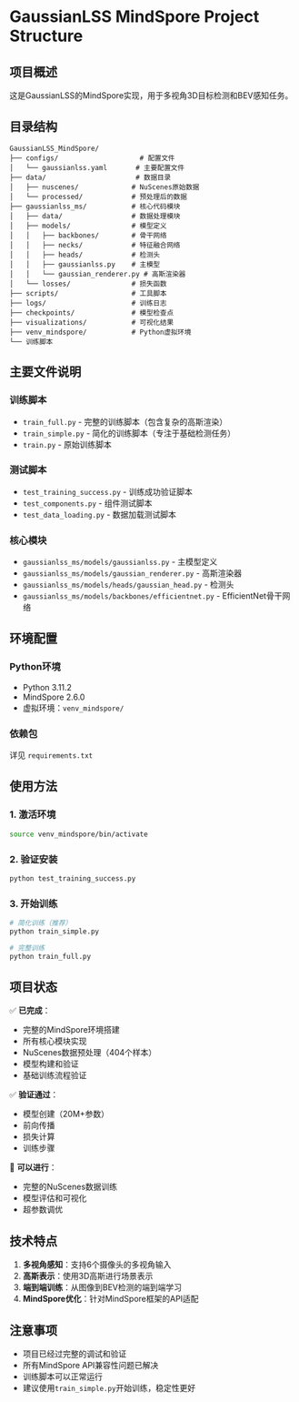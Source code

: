 # GaussianLSS MindSpore Project Structure

## 项目概述
这是GaussianLSS的MindSpore实现，用于多视角3D目标检测和BEV感知任务。

## 目录结构

```
GaussianLSS_MindSpore/
├── configs/                    # 配置文件
│   └── gaussianlss.yaml       # 主要配置文件
├── data/                      # 数据目录
│   ├── nuscenes/             # NuScenes原始数据
│   └── processed/            # 预处理后的数据
├── gaussianlss_ms/           # 核心代码模块
│   ├── data/                 # 数据处理模块
│   ├── models/               # 模型定义
│   │   ├── backbones/        # 骨干网络
│   │   ├── necks/            # 特征融合网络
│   │   ├── heads/            # 检测头
│   │   ├── gaussianlss.py    # 主模型
│   │   └── gaussian_renderer.py # 高斯渲染器
│   └── losses/               # 损失函数
├── scripts/                  # 工具脚本
├── logs/                     # 训练日志
├── checkpoints/              # 模型检查点
├── visualizations/           # 可视化结果
├── venv_mindspore/           # Python虚拟环境
└── 训练脚本
```

## 主要文件说明

### 训练脚本
- `train_full.py` - 完整的训练脚本（包含复杂的高斯渲染）
- `train_simple.py` - 简化的训练脚本（专注于基础检测任务）
- `train.py` - 原始训练脚本

### 测试脚本
- `test_training_success.py` - 训练成功验证脚本
- `test_components.py` - 组件测试脚本
- `test_data_loading.py` - 数据加载测试脚本

### 核心模块
- `gaussianlss_ms/models/gaussianlss.py` - 主模型定义
- `gaussianlss_ms/models/gaussian_renderer.py` - 高斯渲染器
- `gaussianlss_ms/models/heads/gaussian_head.py` - 检测头
- `gaussianlss_ms/models/backbones/efficientnet.py` - EfficientNet骨干网络

## 环境配置

### Python环境
- Python 3.11.2
- MindSpore 2.6.0
- 虚拟环境：`venv_mindspore/`

### 依赖包
详见 `requirements.txt`

## 使用方法

### 1. 激活环境
```bash
source venv_mindspore/bin/activate
```

### 2. 验证安装
```bash
python test_training_success.py
```

### 3. 开始训练
```bash
# 简化训练（推荐）
python train_simple.py

# 完整训练
python train_full.py
```

## 项目状态

✅ **已完成**：
- 完整的MindSpore环境搭建
- 所有核心模块实现
- NuScenes数据预处理（404个样本）
- 模型构建和验证
- 基础训练流程验证

✅ **验证通过**：
- 模型创建（20M+参数）
- 前向传播
- 损失计算
- 训练步骤

🎯 **可以进行**：
- 完整的NuScenes数据训练
- 模型评估和可视化
- 超参数调优

## 技术特点

1. **多视角感知**：支持6个摄像头的多视角输入
2. **高斯表示**：使用3D高斯进行场景表示
3. **端到端训练**：从图像到BEV检测的端到端学习
4. **MindSpore优化**：针对MindSpore框架的API适配

## 注意事项

- 项目已经过完整的调试和验证
- 所有MindSpore API兼容性问题已解决
- 训练脚本可以正常运行
- 建议使用`train_simple.py`开始训练，稳定性更好